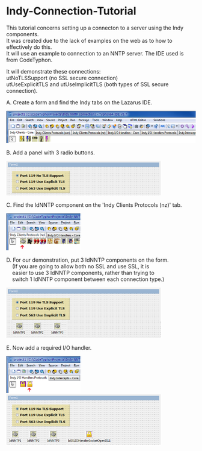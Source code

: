 # Indy-Connection-Tutorial

This tutorial concerns setting up a connecton to a server using the Indy components.<br>
It was created due to the lack of examples on the web as to how to effectively do this.<br>
It will use an example to connection to an NNTP server.  The IDE used is from CodeTyphon.

It will demonstrate these connections:  
 utNoTLSSupport (no SSL secure connection)  
 utUseExplicitTLS and utUseImplicitTLS (both types of SSL secure connection).

<p>
A. Create a form and find the Indy tabs on the Lazarus IDE.
</p>
<p align="left">
  <img src="/image/Indy.png" width="533" height="85">
</p>
<p>
B. Add a panel with 3 radio buttons.
</p>
<p align="left">
 <img src="/image/radiobuttons.png" width="411" height="91">
</p>
<p>
C. Find the IdNNTP component on the 'Indy Clients Protocols (nz)' tab.
</p>
<p align="left">
  <img src="/image/Indy2.png" width="197" height="98">
</p> 
<p>
D. For our demonstration, put 3 IdNNTP components on the form.<br>
&nbsp;&nbsp;&nbsp;&nbsp;(If you are going to allow both no SSL and use SSL, it is<br>  
&nbsp;&nbsp;&nbsp;&nbsp;easier to use 3 IdNNTP components, rather than trying to<br>
&nbsp;&nbsp;&nbsp;&nbsp;switch 1 IdNNTP component between each connection type.)
</p>
<p align="left">
   <img src="/image/IdNNTPn.png" width="411" height="134">
</p>
<p>
E. Now add a required I/O handler.
</p>
<p align="left">
   <img src="/image/Indy3.png" width="197" height="98">
 <br>
   <img src="/image/IdSSLIOHandlerSocketOpenSSL1.png" width="411" height="134">
</p> 
